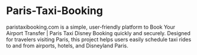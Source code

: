 # Paris-Taxi-Booking
paristaxibooking.com  is a simple, user-friendly platform to Book Your Airport Transfer | Paris Taxi Disney Booking quickly and securely. Designed for travelers visiting Paris, this project helps users easily schedule taxi rides to and from airports, hotels, and Disneyland Paris.
